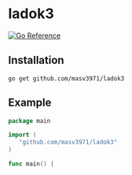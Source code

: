 # ladok3

[![Go Reference](https://pkg.go.dev/badge/github.com/masv3971/ladok3.svg)](https://pkg.go.dev/github.com/masv3971/ladok3)

## Installation 
```
go get github.com/masv3971/ladok3
 ```

 ## Example
 ```go
 package main

import (
    "github.com/masv3971/ladok3"
)

func main() {
    